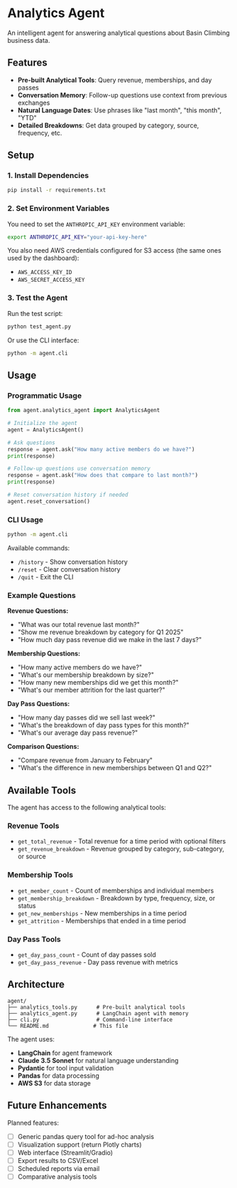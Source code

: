 # Analytics Agent

An intelligent agent for answering analytical questions about Basin Climbing business data.

## Features

- **Pre-built Analytical Tools**: Query revenue, memberships, and day passes
- **Conversation Memory**: Follow-up questions use context from previous exchanges
- **Natural Language Dates**: Use phrases like "last month", "this month", "YTD"
- **Detailed Breakdowns**: Get data grouped by category, source, frequency, etc.

## Setup

### 1. Install Dependencies

```bash
pip install -r requirements.txt
```

### 2. Set Environment Variables

You need to set the `ANTHROPIC_API_KEY` environment variable:

```bash
export ANTHROPIC_API_KEY="your-api-key-here"
```

You also need AWS credentials configured for S3 access (the same ones used by the dashboard):
- `AWS_ACCESS_KEY_ID`
- `AWS_SECRET_ACCESS_KEY`

### 3. Test the Agent

Run the test script:

```bash
python test_agent.py
```

Or use the CLI interface:

```bash
python -m agent.cli
```

## Usage

### Programmatic Usage

```python
from agent.analytics_agent import AnalyticsAgent

# Initialize the agent
agent = AnalyticsAgent()

# Ask questions
response = agent.ask("How many active members do we have?")
print(response)

# Follow-up questions use conversation memory
response = agent.ask("How does that compare to last month?")
print(response)

# Reset conversation history if needed
agent.reset_conversation()
```

### CLI Usage

```bash
python -m agent.cli
```

Available commands:
- `/history` - Show conversation history
- `/reset` - Clear conversation history
- `/quit` - Exit the CLI

### Example Questions

**Revenue Questions:**
- "What was our total revenue last month?"
- "Show me revenue breakdown by category for Q1 2025"
- "How much day pass revenue did we make in the last 7 days?"

**Membership Questions:**
- "How many active members do we have?"
- "What's our membership breakdown by size?"
- "How many new memberships did we get this month?"
- "What's our member attrition for the last quarter?"

**Day Pass Questions:**
- "How many day passes did we sell last week?"
- "What's the breakdown of day pass types for this month?"
- "What's our average day pass revenue?"

**Comparison Questions:**
- "Compare revenue from January to February"
- "What's the difference in new memberships between Q1 and Q2?"

## Available Tools

The agent has access to the following analytical tools:

### Revenue Tools
- `get_total_revenue` - Total revenue for a time period with optional filters
- `get_revenue_breakdown` - Revenue grouped by category, sub-category, or source

### Membership Tools
- `get_member_count` - Count of memberships and individual members
- `get_membership_breakdown` - Breakdown by type, frequency, size, or status
- `get_new_memberships` - New memberships in a time period
- `get_attrition` - Memberships that ended in a time period

### Day Pass Tools
- `get_day_pass_count` - Count of day passes sold
- `get_day_pass_revenue` - Day pass revenue with metrics

## Architecture

```
agent/
├── analytics_tools.py      # Pre-built analytical tools
├── analytics_agent.py      # LangChain agent with memory
├── cli.py                  # Command-line interface
└── README.md              # This file
```

The agent uses:
- **LangChain** for agent framework
- **Claude 3.5 Sonnet** for natural language understanding
- **Pydantic** for tool input validation
- **Pandas** for data processing
- **AWS S3** for data storage

## Future Enhancements

Planned features:
- [ ] Generic pandas query tool for ad-hoc analysis
- [ ] Visualization support (return Plotly charts)
- [ ] Web interface (Streamlit/Gradio)
- [ ] Export results to CSV/Excel
- [ ] Scheduled reports via email
- [ ] Comparative analysis tools
